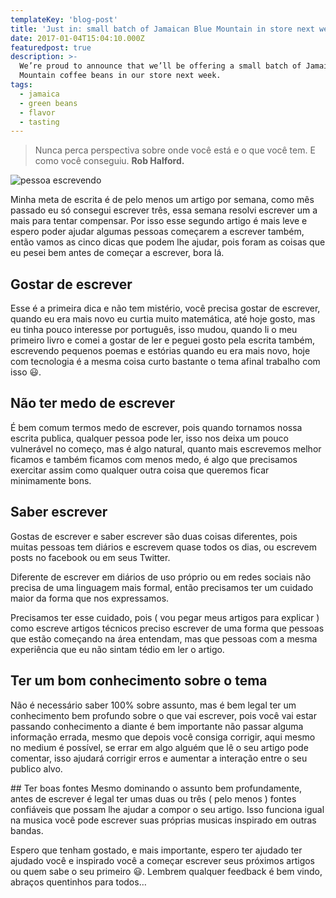 ```yaml
---
templateKey: 'blog-post'
title: 'Just in: small batch of Jamaican Blue Mountain in store next week'
date: 2017-01-04T15:04:10.000Z
featuredpost: true
description: >-
  We’re proud to announce that we’ll be offering a small batch of Jamaica Blue
  Mountain coffee beans in our store next week.
tags:
  - jamaica
  - green beans
  - flavor
  - tasting
---
```


>Nunca perca perspectiva sobre onde você está e o que você tem. E como você conseguiu. **Rob Halford.**

![pessoa escrevendo](https://miro.medium.com/max/1400/1*OQ2QXLD0wYBZxvFLLstg5Q.jpeg)

Minha meta de escrita é de pelo menos um artigo por semana, como mês passado eu só consegui escrever três, essa semana resolvi escrever um a mais para tentar compensar. Por isso esse segundo artigo é mais leve e espero poder ajudar algumas pessoas começarem a escrever também, então vamos as cinco dicas que podem lhe ajudar, pois foram as coisas que eu pesei bem antes de começar a escrever, bora lá.

## Gostar de escrever
Esse é a primeira dica e não tem mistério, você precisa gostar de escrever, quando eu era mais novo eu curtia muito matemática, até hoje gosto, mas eu tinha pouco interesse por português, isso mudou, quando li o meu primeiro livro e comei a gostar de ler e peguei gosto pela escrita também, escrevendo pequenos poemas e estórias quando eu era mais novo, hoje com tecnologia é a mesma coisa curto bastante o tema afinal trabalho com isso 😃.

## Não ter medo de escrever
É bem comum termos medo de escrever, pois quando tornamos nossa escrita publica, qualquer pessoa pode ler, isso nos deixa um pouco vulnerável no começo, mas é algo natural, quanto mais escrevemos melhor ficamos e também ficamos com menos medo, é algo que precisamos exercitar assim como qualquer outra coisa que queremos ficar minimamente bons.

## Saber escrever
Gostas de escrever e saber escrever são duas coisas diferentes, pois muitas pessoas tem diários e escrevem quase todos os dias, ou escrevem posts no facebook ou em seus Twitter.

Diferente de escrever em diários de uso próprio ou em redes sociais não precisa de uma linguagem mais formal, então precisamos ter um cuidado maior da forma que nos expressamos.

Precisamos ter esse cuidado, pois ( vou pegar meus artigos para explicar ) como escreve artigos técnicos preciso escrever de uma forma que pessoas que estão começando na área entendam, mas que pessoas com a mesma experiência que eu não sintam tédio em ler o artigo.

## Ter um bom conhecimento sobre o tema
Não é necessário saber 100% sobre assunto, mas é bem legal ter um conhecimento bem profundo sobre o que vai escrever, pois você vai estar passando conhecimento a diante é bem importante não passar alguma informação errada, mesmo que depois você consiga corrigir, aqui mesmo no medium é possível, se errar em algo alguém que lê o seu artigo pode comentar, isso ajudará corrigir erros e aumentar a interação entre o seu publico alvo.

#﻿# Ter boas fontes
Mesmo dominando o assunto bem profundamente, antes de escrever é legal ter umas duas ou três ( pelo menos ) fontes confiáveis que possam lhe ajudar a compor o seu artigo. Isso funciona igual na musica você pode escrever suas próprias musicas inspirado em outras bandas.

Espero que tenham gostado, e mais importante, espero ter ajudado ter ajudado você e inspirado você a começar escrever seus próximos artigos ou quem sabe o seu primeiro 😃. Lembrem qualquer feedback é bem vindo, abraços quentinhos para todos…
